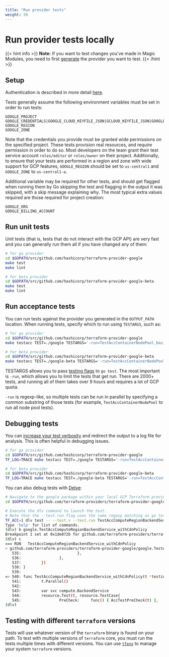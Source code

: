 ```yaml
---
title: "Run provider tests"
weight: 30
---
```


# Run provider tests locally

{{< hint info >}}
**Note:** If you want to test changes you've made in Magic Modules, you need to first [generate](/magic-modules/docs/getting-started/generate-providers/) the provider you want to test.
{{< /hint >}}

## Setup

Authentication is described in more detail [here](https://github.com/hashicorp/terraform-provider-google/wiki/Developer-Best-Practices#authentication).

Tests generally assume the following environment variables must be set in order to run tests:

```
GOOGLE_PROJECT
GOOGLE_CREDENTIALS|GOOGLE_CLOUD_KEYFILE_JSON|GCLOUD_KEYFILE_JSON|GOOGLE_USE_DEFAULT_CREDENTIALS
GOOGLE_REGION
GOOGLE_ZONE
```

Note that the credentials you provide must be granted wide permissions on the specified project. These tests provision real resources, and require permission in order to do so. Most developers on the team grant their test service account `roles/editor` or `roles/owner` on their project. Additionally, to ensure that your tests are performed in a region and zone with wide support for GCP features, `GOOGLE_REGION` should be set to `us-central1` and `GOOGLE_ZONE` to `us-central1-a`.

Additional variable may be required for other tests, and should get flagged when running them by Go skipping the test and flagging in the output it was skipped, with a skip message explaining why. The most typical extra values required are those required for project creation:

```
GOOGLE_ORG
GOOGLE_BILLING_ACCOUNT
```

## Run unit tests

Unit tests (that is, tests that do not interact with the GCP API) are very fast and you can generally run them all if you have changed any of them:

```bash
# for ga provider
cd $GOPATH/src/github.com/hashicorp/terraform-provider-google
make test
make lint

# for beta provider
cd $GOPATH/src/github.com/hashicorp/terraform-provider-google-beta
make test
make lint
```

## Run acceptance tests

You can run tests against the provider you generated in the `OUTPUT_PATH` location. When running tests, specify which to run using `TESTARGS`, such as:

```bash
# for ga provider
cd $GOPATH/src/github.com/hashicorp/terraform-provider-google
make testacc TEST=./google TESTARGS='-run=TestAccContainerNodePool_basic'

# for beta provider
cd $GOPATH/src/github.com/hashicorp/terraform-provider-google-beta
make testacc TEST=./google-beta TESTARGS='-run=TestAccContainerNodePool_basic'
```

TESTARGS allows you to pass [testing flags](https://pkg.go.dev/cmd/go#hdr-Testing_flags) to `go test`. The most important is `-run`, which allows you to limit the tests that get run. There are 2000+ tests, and running all of them takes over 9 hours and requires a lot of GCP quota.

`-run` is regexp-like, so multiple tests can be run in parallel by specifying a common substring of those tests (for example, `TestAccContainerNodePool` to run all node pool tests).

## Debugging tests

You can [increase your test verbosity](https://www.terraform.io/docs/internals/debugging.html)  and redirect the output to a log file for analysis. This is often helpful in debugging issues.

```bash
# for ga provider
cd $GOPATH/src/github.com/hashicorp/terraform-provider-google
TF_LOG=TRACE make testacc TEST=./google TESTARGS='-run=TestAccContainerNodePool_basic' > output.log

# for beta provider
cd $GOPATH/src/github.com/hashicorp/terraform-provider-google-beta
TF_LOG=TRACE make testacc TEST=./google-beta TESTARGS='-run=TestAccContainerNodePool_basic' > output.log
```

You can also debug tests with [Delve](https://github.com/go-delve/delve):

```bash
# Navigate to the google package within your local GCP Terraform provider Git clone.
cd $GOPATH/src/github.com/terraform-providers/terraform-provider-google/google

# Execute the dlv command to launch the test.
# Note that the --test.run flag uses the same regexp matching as go test --run.
TF_ACC=1 dlv test -- --test.v --test.run TestAccComputeRegionBackendService_withCdnPolicy
Type 'help' for list of commands.
(dlv) b google.TestAccComputeRegionBackendService_withCdnPolicy
Breakpoint 1 set at 0x1de072b for github.com/terraform-providers/terraform-provider-google/google.TestAccComputeRegionBackendService_withCdnPolicy() ./resource_compute_region_backend_service_test.go:540
(dlv) c
=== RUN   TestAccComputeRegionBackendService_withCdnPolicy
> github.com/terraform-providers/terraform-provider-google/google.TestAccComputeRegionBackendService_withCdnPolicy() ./resource_compute_region_backend_service_test.go:540 (hits goroutine(7):1 total:1) (PC: 0x1de072b)
   535:                         },
   536:                 },
   537:         })
   538: }
   539:
=> 540: func TestAccComputeRegionBackendService_withCdnPolicy(t *testing.T) {
   541:         t.Parallel()
   542:
   543:         var svc compute.BackendService
   544:         resource.Test(t, resource.TestCase{
   545:                 PreCheck:     func() { AccTestPreCheck(t) },
(dlv)
```

## Testing with different `terraform` versions

Tests will use whatever version of the `terraform` binary is found on your path. To test with multiple versions of `terraform` core, you must run the tests multiple times with different versions. You can use [`tfenv`](https://github.com/tfutils/tfenv) to manage your system `terraform` versions.